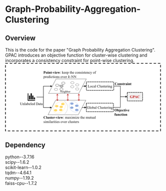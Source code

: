 # Graph-Probability-Aggregation-Clustering
## Overview
This is the code for the paper "Graph Probability Aggregation Clustering". \
GPAC introduces an objective function for cluster-wise clustering and incorporates a consistency constraint for point-wise clustering.\
![PDF](fig.png)

## Dependency
python--3.7.16\
scipy--1.6.2\
scikit-learn--1.0.2\
tqdm--4.64.1\
numpy--1.19.2\
faiss-cpu--1.7.2
